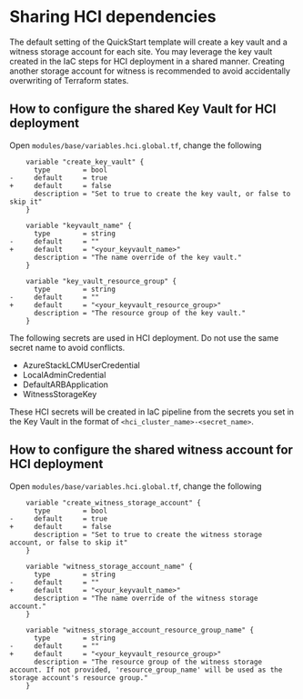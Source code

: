 # Sharing HCI dependencies

The default setting of the QuickStart template will create a key vault and a witness storage account for each site. You may leverage the key vault created in the IaC steps for HCI deployment in a shared manner. Creating another storage account for witness is recommended to avoid accidentally overwriting of Terraform states.

## How to configure the shared Key Vault for HCI deployment

Open `modules/base/variables.hci.global.tf`, change the following

```
    variable "create_key_vault" {
      type        = bool
-     default     = true
+     default     = false
      description = "Set to true to create the key vault, or false to skip it"
    }

    variable "keyvault_name" {
      type        = string
-     default     = ""
+     default     = "<your_keyvault_name>"
      description = "The name override of the key vault."
    }

    variable "key_vault_resource_group" {
      type        = string
-     default     = ""
+     default     = "<your_keyvault_resource_group>"
      description = "The resource group of the key vault."
    }
```

The following secrets are used in HCI deployment. Do not use the same secret name to avoid conflicts.

- AzureStackLCMUserCredential
- LocalAdminCredential
- DefaultARBApplication
- WitnessStorageKey

These HCI secrets will be created in IaC pipeline from the secrets you set in the Key Vault in the format of `<hci_cluster_name>-<secret_name>`.

## How to configure the shared witness account for HCI deployment

Open `modules/base/variables.hci.global.tf`, change the following

```
    variable "create_witness_storage_account" {
      type        = bool
-     default     = true
+     default     = false
      description = "Set to true to create the witness storage account, or false to skip it"
    }

    variable "witness_storage_account_name" {
      type        = string
-     default     = ""
+     default     = "<your_keyvault_name>"
      description = "The name override of the witness storage account."
    }

    variable "witness_storage_account_resource_group_name" {
      type        = string
-     default     = ""
+     default     = "<your_keyvault_resource_group>"
      description = "The resource group of the witness storage account. If not provided, 'resource_group_name' will be used as the storage account's resource group."
    }
```
